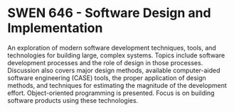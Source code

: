 # SWEN 646 - Software Design and Implementation

An exploration of modern software development techniques, tools, and technologies for building large,
complex systems. Topics include software development processes and the role of design in those
processes. Discussion also covers major design methods, available computer-aided software engineering
(CASE) tools, the proper application of design methods, and techniques for estimating the magnitude of the
development effort. Object-oriented programming is presented. Focus is on building software products
using these technologies.
